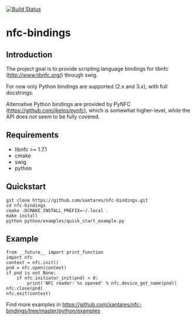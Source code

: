 [![Build Status](https://travis-ci.org/xantares/nfc-bindings.svg?branch=master)](https://travis-ci.org/xantares/nfc-bindings)

nfc-bindings
============

Introduction
------------

The project goal is to provide scripting language bindings for libnfc (http://www.libnfc.org/) through swig.

For now only Python bindings are supported (2.x and 3.x), with full docstrings.

Alternative Python bindings are provided by PyNFC (https://github.com/ikelos/pynfc), which is somewhat higher-level, while the API does not seem to be fully covered.

Requirements
------------

  * libnfc >= 1.7.1
  * cmake
  * swig
  * python

Quickstart
----------

    git clone https://github.com/xantares/nfc-bindings.git
    cd nfc-bindings
    cmake -DCMAKE_INSTALL_PREFIX=~/.local .
    make install
    python python/examples/quick_start_example.py

Example
-------

    from __future__ import print_function
    import nfc
    context = nfc.init()
    pnd = nfc.open(context)
    if pnd is not None:
        if nfc.initiator_init(pnd) < 0:
            print('NFC reader: %s opened' % nfc.device_get_name(pnd))
    nfc.close(pnd)
    nfc.exit(context)

Find more examples in https://github.com/xantares/nfc-bindings/tree/master/python/examples



